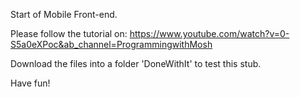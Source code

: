 Start of Mobile Front-end.

Please follow the tutorial on:
https://www.youtube.com/watch?v=0-S5a0eXPoc&ab_channel=ProgrammingwithMosh

Download the files into a folder 'DoneWithIt' to test this stub.

Have fun!
